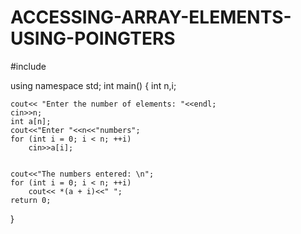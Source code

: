 # ACCESSING-ARRAY-ELEMENTS-USING-POINGTERS
#include <iostream>

using namespace std;
int main()
{
    int n,i;

    cout<< "Enter the number of elements: "<<endl;
    cin>>n;
    int a[n];
    cout<<"Enter "<<n<<"numbers";
    for (int i = 0; i < n; ++i)
        cin>>a[i];


    cout<<"The numbers entered: \n";
    for (int i = 0; i < n; ++i)
        cout<< *(a + i)<<" ";
    return 0;
}    
